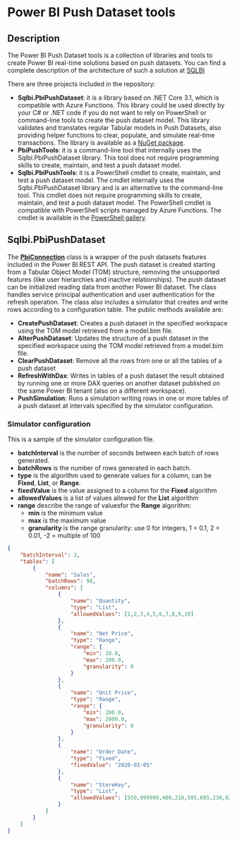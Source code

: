 
# Power BI Push Dataset tools
## Description
The Power BI Push Dataset tools is a collection of libraries and tools to create Power BI real-time solutions based on push datasets.
You can find a complete description of the architecture of such a solution at [SQLBI](https://www.sqlbi.com/)

There are three projects included in the repository:
*	**Sqlbi.PbiPushDataset**: it is a library based on .NET Core 3.1, which is compatible with Azure Functions. This library could be used directly by your C# or .NET code if you do not want to rely on PowerShell or command-line tools to create the push dataset model. This library validates and translates regular Tabular models in Push Datasets, also providing helper functions to clear, populate, and simulate real-time transactions. The library is available as a [NuGet package](https://www.nuget.org/packages/Sqlbi.PbiPushDataset/).
*	**PbiPushTools**: it is a command-line tool that internally uses the Sqlbi.PbiPushDataset library. This tool does not require programming skills to create, maintain, and test a push dataset model.
*	**Sqlbi.PbiPushTools**: it is a PowerShell cmdlet to create, maintain, and test a push dataset model. The cmdlet internally uses the Sqlbi.PbiPushDataset library and is an alternative to the command-line tool. This cmdlet does not require programming skills to create, maintain, and test a push dataset model. The PowerShell cmdlet is compatible with PowerShell scripts managed by Azure Functions. The cmdlet is available in the [PowerShell gallery](https://www.powershellgallery.com/packages/Sqlbi.PbiPushTools/).

## Sqlbi.PbiPushDataset
The **[PbiConnection](https://github.com/sql-bi/Pbi-PushDataset/blob/main/Sqlbi.PbiPushDataset/PbiConnection.cs)** class is a wrapper of the push datasets features included in the Power BI REST API. 
The push dataset is created starting from a Tabular Object Model (TOM) structure, removing the unsupported features (like user hierarchies and inactive relationships).
The push dataset can be initialized reading data from another Power BI dataset.
The class handles service principal authentication and user authentication for the refresh operation.
The class also includes a simulator that creates and write rows according to a configuration table.
The public methods available are:
* **CreatePushDataset**: Creates a push dataset in the specified workspace using the TOM model retrieved from a model.bim file.
* **AlterPushDataset**: Updates the structure of a push dataset in the specified workspace using the TOM model retrieved from a model.bim file.
* **ClearPushDataset**: Remove all the rows from one or all the tables of a push dataset
* **RefreshWithDax**: Writes in tables of a push dataset the result obtained by running one or more DAX queries on another dataset published on the same Power BI tenant (also on a different workspace).
* **PushSimulation**: Runs a simulation writing rows in one or more tables of a push dataset at intervals specified by the simulator configuration.

### Simulator configuration
This is a sample of the simulator configuration file.
* **batchInterval** is the number of seconds between each batch of rows generated.
* **batchRows** is the number of rows generated in each batch.
* **type** is the algorithm used to generate values for a column, can be **Fixed**, **List**, or **Range**.
* **fixedValue** is the value assigned to a column for the **Fixed** algorithm
* **allowedValues** is a list of values allowed for the **List** algorithm
* **range** describe the range of valuesfor the **Range** algorithm:
    - **min** is the minimum value
    - **max** is the maximum value
    - **granularity** is the range granularity: use 0 for integers, 1 = 0.1, 2 = 0.01, -2 = multiple of 100
```json
{
    "batchInterval": 2,
    "tables": [
        {
            "name": "Sales",
            "batchRows": 98,
            "columns": [
                {
                    "name": "Quantity",
                    "type": "List",
                    "allowedValues": [1,2,3,4,5,6,7,8,9,10]
                },
                {
                    "name": "Net Price",
                    "type": "Range",
                    "range": {
                        "min": 10.0,
                        "max": 200.0,
                        "granularity": 0
                    }
                },
                {
                    "name": "Unit Price",
                    "type": "Range",
                    "range": {
                        "min": 200.0,
                        "max": 2000.0,
                        "granularity": 0
                    }
                },
                {
                    "name": "Order Date",
                    "type": "Fixed",
                    "fixedValue": "2020-03-05"
                },
                {
                    "name": "StoreKey",
                    "type": "List",
                    "allowedValues": [550,999999,400,210,585,605,230,620,190,465,180,420,290,670,300,80,510,590,610,430,440,450,35,200,540,170,90,650,380,50,240,570,100,220,270,370,560,500,490,360,330,630,140,470,10,255,660,340,310,40,130,530,390,160,410,480,320,260,74,60,150,120,72,280,20,250,350,460,580,520,110,30,70,600]
                }
            ]
        }
    ]
}
```
